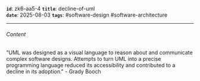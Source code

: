 **`id`**: zk6-aa5-4
**`title`**: decline-of-uml  
**`date`**: 2025-08-03
**`tags`**: #software-design #software-architecture

---

###### Content

"UML was designed as a visual language to reason about and communicate complex software designs. Attempts to turn UML into a precise programming language reduced its accessibility and contributed to a decline in its adoption." - Grady Booch

